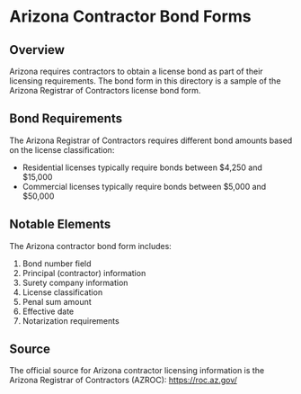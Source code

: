 # Arizona Contractor Bond Forms

## Overview

Arizona requires contractors to obtain a license bond as part of their licensing requirements. The bond form in this directory is a sample of the Arizona Registrar of Contractors license bond form.

## Bond Requirements

The Arizona Registrar of Contractors requires different bond amounts based on the license classification:

- Residential licenses typically require bonds between $4,250 and $15,000
- Commercial licenses typically require bonds between $5,000 and $50,000

## Notable Elements

The Arizona contractor bond form includes:

1. Bond number field
2. Principal (contractor) information
3. Surety company information
4. License classification
5. Penal sum amount
6. Effective date
7. Notarization requirements

## Source

The official source for Arizona contractor licensing information is the Arizona Registrar of Contractors (AZROC): https://roc.az.gov/
